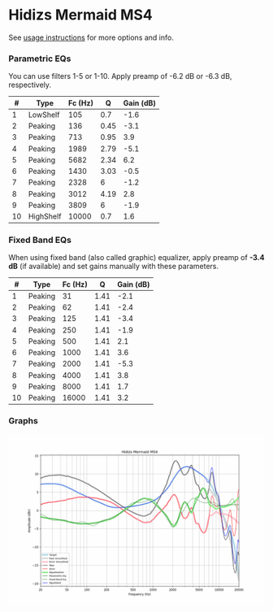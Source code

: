 # Hidizs Mermaid MS4
See [usage instructions](https://github.com/jaakkopasanen/AutoEq#usage) for more options and info.

### Parametric EQs
You can use filters 1-5 or 1-10. Apply preamp of -6.2 dB or -6.3 dB, respectively.

|   # | Type      |   Fc (Hz) |    Q |   Gain (dB) |
|-----|-----------|-----------|------|-------------|
|   1 | LowShelf  |       105 | 0.7  |        -1.6 |
|   2 | Peaking   |       136 | 0.45 |        -3.1 |
|   3 | Peaking   |       713 | 0.95 |         3.9 |
|   4 | Peaking   |      1989 | 2.79 |        -5.1 |
|   5 | Peaking   |      5682 | 2.34 |         6.2 |
|   6 | Peaking   |      1430 | 3.03 |        -0.5 |
|   7 | Peaking   |      2328 | 6    |        -1.2 |
|   8 | Peaking   |      3012 | 4.19 |         2.8 |
|   9 | Peaking   |      3809 | 6    |        -1.9 |
|  10 | HighShelf |     10000 | 0.7  |         1.6 |

### Fixed Band EQs
When using fixed band (also called graphic) equalizer, apply preamp of **-3.4 dB** (if available) and set gains manually with these parameters.

|   # | Type    |   Fc (Hz) |    Q |   Gain (dB) |
|-----|---------|-----------|------|-------------|
|   1 | Peaking |        31 | 1.41 |        -2.1 |
|   2 | Peaking |        62 | 1.41 |        -2.4 |
|   3 | Peaking |       125 | 1.41 |        -3.4 |
|   4 | Peaking |       250 | 1.41 |        -1.9 |
|   5 | Peaking |       500 | 1.41 |         2.1 |
|   6 | Peaking |      1000 | 1.41 |         3.6 |
|   7 | Peaking |      2000 | 1.41 |        -5.3 |
|   8 | Peaking |      4000 | 1.41 |         3.8 |
|   9 | Peaking |      8000 | 1.41 |         1.7 |
|  10 | Peaking |     16000 | 1.41 |         3.2 |

### Graphs
![](./Hidizs%20Mermaid%20MS4.png)
